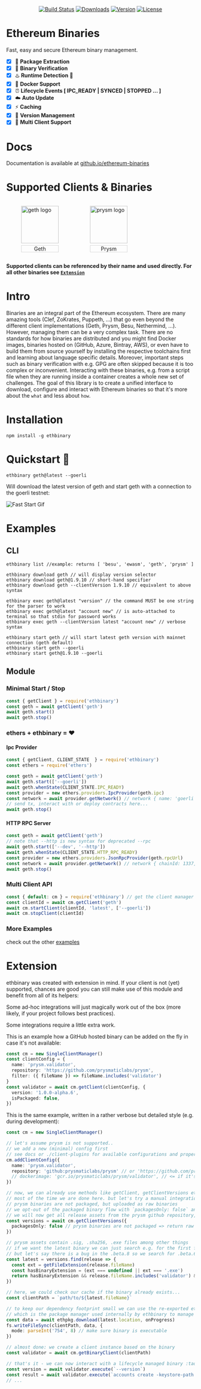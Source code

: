 <p align="center">
  <a href="https://circleci.com/gh/PhilippLgh/ethereum-binaries"><img src="https://img.shields.io/circleci/project/github/PhilippLgh/ethereum-binaries/master.svg" alt="Build Status"></a>
  <a href="https://npmcharts.com/compare/ethbinary?minimal=true"><img src="https://img.shields.io/npm/dm/ethbinary.svg" alt="Downloads"></a>
  <a href="https://www.npmjs.com/package/ethbinary"><img src="https://img.shields.io/npm/v/ethbinary.svg" alt="Version"></a>
  <a href="https://www.npmjs.com/package/ethbinary"><img src="https://img.shields.io/npm/l/ethbinary.svg" alt="License"></a>
  <br>
</p>

# Ethereum Binaries

Fast, easy and secure Ethereum binary management.

- [X] 🎁 **Package Extraction**
- [x] 🔐 **Binary Verification**
- [x] ♨️ **Runtime Detection** 🐍
- [X] 🐳 **Docker Support** 
- [X] ⏰ **Lifecycle Events [ IPC_READY | SYNCED | STOPPED ... ]** 
- [x] ☁️ **Auto Update**
- [x] ⚡ **Caching**
- [x] 🐙 **Version Management**
- [x] 🌈 **Multi Client Support**

# Docs

Documentation is available at [github.io/ethereum-binaries](https://philipplgh.github.io/ethereum-binaries/#/)

# Supported Clients & Binaries
<p>
  <figure style="display: inline-block">
    <img align="center" height="100" src="https://geth.ethereum.org/static/images/mascot.png" alt="geth logo">
    <figcaption style="text-align: center; border: 1px solid lightgrey; margin-top: 5px">Geth</figcaption>
  </figure>
  <figure style="display: inline-block">
    <img align="center" height="100" src="https://prylabs.net/assets/stripedprysm.svg" alt="prysm logo">
    <figcaption style="text-align: center; border: 1px solid lightgrey; margin-top: 5px">Prysm</figcaption>
  </figure>
</p>

**Supported clients can be referenced by their name and used directly. For all other binaries see  [`Extension`](#extension)**

# Intro

Binaries are an integral part of the Ethereum ecosystem. There are many amazing tools (Clef, ZoKrates, Puppeth, ...) that go even beyond the different client implementations (Geth, Prysm, Besu, Nethermind, ...).
However, managing them can be a very complex task. There are no standards for how binaries are distributed and you might find Docker images, binaries hosted on (GitHub, Azure, Bintray, AWS), or even have to build them from source yourself by installing the respective toolchains first and learning about language specific details.
Moreover, important steps such as binary verification with e.g. GPG are often skipped because it is too complex or inconvenient.
Interacting with these binaries, e.g. from a script file when they are running inside a container creates a whole new set of challenges.
The goal of this library is to create a unified interface to download, configure and interact with Ethereum binaries so that it's more about the `what` and less about `how`.

# Installation
```shell
npm install -g ethbinary
```

# Quickstart 🚀

```shell
ethbinary geth@latest --goerli
```

Will download the latest version of geth and start geth with a connection to the goerli testnet:

![Fast Start Gif](./img/fast_start.gif?raw=true)

# Examples

## CLI
```shell
ethbinary list //example: returns [ 'besu', 'ewasm', 'geth', 'prysm' ]

ethbinary download geth // will display version selector
ethbinary download geth@1.9.10 // short-hand specifier
ethbinary download geth --clientVersion 1.9.10 // equivalent to above syntax

ethbinary exec geth@latest "version" // the command MUST be one string for the parser to work
ethbinary exec geth@latest "account new" // is auto-attached to terminal so that stdin for password works
ethbinary exec geth --clientVersion latest "account new" // verbose syntax

ethbinary start geth // will start latest geth version with mainnet connection (geth default)
ethbinary start geth --goerli
ethbinary start geth@1.9.10 --goerli
```

## Module
### Minimal Start / Stop

```javascript
const { getClient } = require('ethbinary')
const geth = await getClient('geth')
await geth.start()
await geth.stop()
```

### ethers + ethbinary = ❤️

#### Ipc Provider

```javascript
const { getClient, CLIENT_STATE  } = require('ethbinary')
const ethers = require('ethers')

const geth = await getClient('geth')
await geth.start(['--goerli'])
await geth.whenState(CLIENT_STATE.IPC_READY)
const provider = new ethers.providers.IpcProvider(geth.ipc)
const network = await provider.getNetwork() // network { name: 'goerli', chainId: 5, ensAddress: '0x00000000000C2E074eC69A0dFb2997BA6C7d2e1e' }
// send tx, interact with or deploy contracts here...
await geth.stop()
```

#### HTTP RPC Server

```javascript
const geth = await getClient('geth')
// note that --http is new syntax for deprecated --rpc
await geth.start(['--dev', '--http'])
await geth.whenState(CLIENT_STATE.HTTP_RPC_READY)
const provider = new ethers.providers.JsonRpcProvider(geth.rpcUrl)
const network = await provider.getNetwork() // network { chainId: 1337, name: 'unknown' }
await geth.stop()
```

### Multi Client API

```javascript
const { default: cm } = require('ethbinary') // get the client manager instance
const clientId = await cm.getClient('geth')
await cm.startClient(clientId, 'latest', ['--goerli'])
await cm.stopClient(clientId)
```

### More Examples

check out the other [examples](./examples)

# Extension

ethbinary was created with extension in mind.
If your client is not (yet) supported, chances are good you can still make use of this module and benefit from all of its helpers:

Some ad-hoc integrations will just magically work out of the box (more likely, if your project follows best practices).

Some integrations require a little extra work.

This is an example how a GitHub hosted binary can be added on the fly in case it's not available:

```typescript
const cm = new SingleClientManager()
const clientConfig = { 
  name: 'prysm.validator', 
  repository: 'https://github.com/prysmaticlabs/prysm', 
  filter: ({ fileName }) => fileName.includes('validator') 
}
const validator = await cm.getClient(clientConfig, {
  version: '1.0.0-alpha.6',
  isPackaged: false,
})
```

This is the same example, written in a rather verbose but detailed style (e.g. during development):

```typescript
const cm = new SingleClientManager()

// let's assume prysm is not supported..
// we add a new (minimal) config first 
// see docs or ./client-plugins for available configurations and properties
cm.addClientConfig({
  name: 'prysm.validator',
  repository: 'github:prysmaticlabs/prysm' // or 'https://github.com/prysmaticlabs/prysm'
  // dockerimage: 'gcr.io/prysmaticlabs/prysm/validator', // <= if it's a dockerized client
})

// now, we can already use methods like getClient, getClientVersions etc..
// most of the time we are done here. but let's try a manual integration
// prysm binaries are not packaged, but uploaded as raw binaries
// we opt-out of the packaged binary flow with `packagesOnly: false` and take care of release assets ourselves
// we will now get all release assets from the prysm github repository, ordered by latest version
const versions = await cm.getClientVersions({
  packagesOnly: false // prysm binaries are not packaged => return raw assets
})

// prysm assets contain .sig, .sha256, .exe files among other things
// if we want the latest binary we can just search e.g. for the first file with .exe or no extension 
// but let's say there is a bug in the .beta.8 so we search for .beta.6
const latest = versions.find(release => {
  const ext = getFileExtension(release.fileName)
  const hasBinaryExtension = (ext === undefined || ext === '.exe')
  return hasBinaryExtension && release.fileName.includes('validator') && release.version === '1.0.0-alpha.6'
})

// here, we could check our cache if the binary already exists...
const clientPath = `path/to/${latest.fileName}`

// to keep our dependency footprint small we can use the re-exported ethpkg module
// which is the package manager used internally by ethbinary to manage (find, download, extract, verify...) assets
const data = await ethpkg.download(latest.location, onProgress)
fs.writeFileSync(clientPath, data, {
  mode: parseInt('754', 8) // make sure binary is executable
})

// almost done: we create a client instance based on the binary 
const validator = await cm.getBinaryClient(clientPath)

// that's it - we can now interact with a lifecycle managed binary :tada: 
const version = await validator.execute(`--version`)
const result = await validator.execute(`accounts create -keystore-path "${__dirname}" --password="${password}"`)
// ...

```
